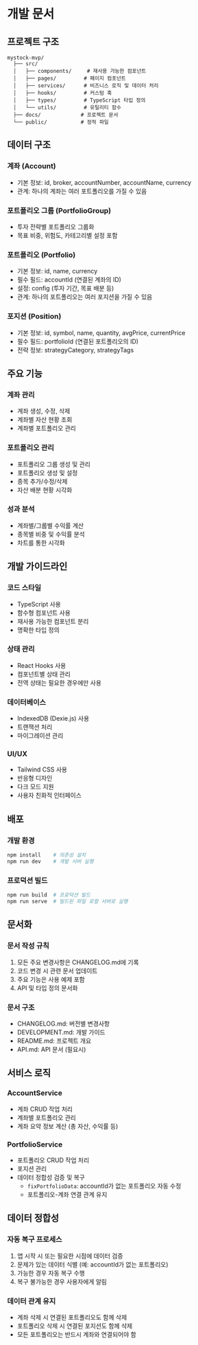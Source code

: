 # 개발 문서

## 프로젝트 구조

```
mystock-mvp/
  ├── src/
  │   ├── components/     # 재사용 가능한 컴포넌트
  │   ├── pages/         # 페이지 컴포넌트
  │   ├── services/      # 비즈니스 로직 및 데이터 처리
  │   ├── hooks/         # 커스텀 훅
  │   ├── types/         # TypeScript 타입 정의
  │   └── utils/         # 유틸리티 함수
  ├── docs/             # 프로젝트 문서
  └── public/           # 정적 파일
```

## 데이터 구조

### 계좌 (Account)
- 기본 정보: id, broker, accountNumber, accountName, currency
- 관계: 하나의 계좌는 여러 포트폴리오를 가질 수 있음

### 포트폴리오 그룹 (PortfolioGroup)
- 투자 전략별 포트폴리오 그룹화
- 목표 비중, 위험도, 카테고리별 설정 포함

### 포트폴리오 (Portfolio)
- 기본 정보: id, name, currency
- 필수 필드: accountId (연결된 계좌의 ID)
- 설정: config (투자 기간, 목표 배분 등)
- 관계: 하나의 포트폴리오는 여러 포지션을 가질 수 있음

### 포지션 (Position)
- 기본 정보: id, symbol, name, quantity, avgPrice, currentPrice
- 필수 필드: portfolioId (연결된 포트폴리오의 ID)
- 전략 정보: strategyCategory, strategyTags

## 주요 기능

### 계좌 관리
- 계좌 생성, 수정, 삭제
- 계좌별 자산 현황 조회
- 계좌별 포트폴리오 관리

### 포트폴리오 관리
- 포트폴리오 그룹 생성 및 관리
- 포트폴리오 생성 및 설정
- 종목 추가/수정/삭제
- 자산 배분 현황 시각화

### 성과 분석
- 계좌별/그룹별 수익률 계산
- 종목별 비중 및 수익률 분석
- 차트를 통한 시각화

## 개발 가이드라인

### 코드 스타일
- TypeScript 사용
- 함수형 컴포넌트 사용
- 재사용 가능한 컴포넌트 분리
- 명확한 타입 정의

### 상태 관리
- React Hooks 사용
- 컴포넌트별 상태 관리
- 전역 상태는 필요한 경우에만 사용

### 데이터베이스
- IndexedDB (Dexie.js) 사용
- 트랜잭션 처리
- 마이그레이션 관리

### UI/UX
- Tailwind CSS 사용
- 반응형 디자인
- 다크 모드 지원
- 사용자 친화적 인터페이스

## 배포

### 개발 환경
```bash
npm install    # 의존성 설치
npm run dev    # 개발 서버 실행
```

### 프로덕션 빌드
```bash
npm run build  # 프로덕션 빌드
npm run serve  # 빌드된 파일 로컬 서버로 실행
```

## 문서화

### 문서 작성 규칙
1. 모든 주요 변경사항은 CHANGELOG.md에 기록
2. 코드 변경 시 관련 문서 업데이트
3. 주요 기능은 사용 예제 포함
4. API 및 타입 정의 문서화

### 문서 구조
- CHANGELOG.md: 버전별 변경사항
- DEVELOPMENT.md: 개발 가이드
- README.md: 프로젝트 개요
- API.md: API 문서 (필요시)

## 서비스 로직

### AccountService
- 계좌 CRUD 작업 처리
- 계좌별 포트폴리오 관리
- 계좌 요약 정보 계산 (총 자산, 수익률 등)

### PortfolioService
- 포트폴리오 CRUD 작업 처리
- 포지션 관리
- 데이터 정합성 검증 및 복구
  - `fixPortfolioData`: accountId가 없는 포트폴리오 자동 수정
  - 포트폴리오-계좌 연결 관계 유지

## 데이터 정합성

### 자동 복구 프로세스
1. 앱 시작 시 또는 필요한 시점에 데이터 검증
2. 문제가 있는 데이터 식별 (예: accountId가 없는 포트폴리오)
3. 가능한 경우 자동 복구 수행
4. 복구 불가능한 경우 사용자에게 알림

### 데이터 관계 유지
- 계좌 삭제 시 연결된 포트폴리오도 함께 삭제
- 포트폴리오 삭제 시 연결된 포지션도 함께 삭제
- 모든 포트폴리오는 반드시 계좌와 연결되어야 함 